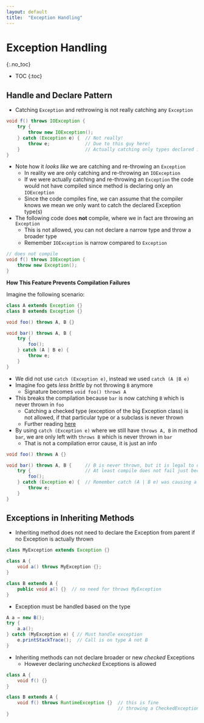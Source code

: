 ```yaml
---
layout: default
title:  "Exception Handling"
---
```


# Exception Handling
{:.no_toc}

* TOC
{:toc}


## Handle and Declare Pattern
- Catching `Exception` and rethrowing is not really catching any `Exception` 

```java
void f() throws IOException {
    try {
        throw new IOException();
    } catch (Exception e) {  // Not really!
        throw e;             // Due to this guy here!
    }                        // Actually catching only types declared in method signature
}
```

- Note how it _looks like_ we are catching and re-throwing an `Exception`
  - In reality we are only catching and re-throwing an `IOException`
  - If we were actually catching and re-throwing an `Exception` the code would not have compiled since method is declaring only an `IOException`
  - Since the code compiles fine, we can assume that the compiler knows we mean we only want to catch the declared Exception type(s)  
- The following code does __not__ compile, where we in fact are throwing an `Exception`
  - This is not allowed, you can not declare a narrow type and throw a broader type
  - Remember `IOException` is narrow compared to `Exception`

```java
// does not compile
void f() throws IOException {
    throw new Exception();
}
```

__How This Feature Prevents Compilation Failures__

Imagine the following scenario:

```java
class A extends Exception {}
class B extends Exception {}

void foo() throws A, B {}

void bar() throws A, B {
    try {
        foo();
    } catch (A | B e) {
        throw e;
    }
}
``` 

- We did not use `catch (Exception e)`, instead we used `catch (A |B e)`
- Imagine foo gets _less brittle_ by not throwing `B` anymore
  - Signature becomes `void foo() throws A`
- This breaks the compilation because `bar` is now catching `B` which is never thrown in `foo`
  - Catching a checked type (exception of the big Exception class) is not allowed, if that particular type or a subclass is never thrown
  - Further reading [here]()
- By using `catch (Exception e)` where we still have `throws A, B` in method `bar`, we are only left with `throws B` which is never thrown in `bar`
  - That is not a compilation error cause, it is just an info

```java
void foo() throws A {}

void bar() throws A, B {     // B is never thrown, but it is legal to declare
    try {                    // At least compile does not fail just because foo removed throws B
        foo();
    } catch (Exception e) {  // Remember catch (A | B e) was causing a compilation error
        throw e;
    }
}
```

## Exceptions in Inheriting Methods
- Inheriting method does not need to declare the Exception from parent if no Exception is actually thrown

```java
class MyException extends Exception {}

class A {
    void a() throws MyException {};
}

class B extends A {
    public void a() {}  // no need for throws MyException
}
```

- Exception must be handled based on the type

```java
A a = new B();
try {
    a.a();
} catch (MyException e) { // Must handle exception
    e.printStackTrace();  // Call is on type A not B
}
```

- Inheriting methods can not declare broader or new _checked_ Exceptions
  - However declaring _unchecked_ Exceptions is allowed

```java
class A {
    void f() {}
}

class B extends A {
    void f() throws RuntimeException {}  // this is fine
                                         // throwing a CheckedException would not compile 
}
```  
